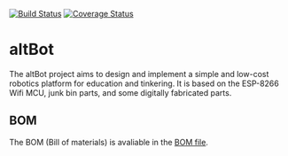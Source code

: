 [![Build Status](https://travis-ci.org/altLab/altBot.png)](https://travis-ci.org/altLab/altBot)
[![Coverage Status](https://coveralls.io/repos/github/altLab/altBot/badge.svg?branch=master)](https://coveralls.io/github/altLab/altBot?branch=master)

# altBot

The altBot project aims to design and implement a simple and low-cost
robotics platform for education and tinkering. It is based on the
ESP-8266 Wifi MCU, junk bin parts, and some digitally fabricated parts.

## BOM

The BOM (Bill of materials) is avaliable in the [BOM file](docs/BOM.md).

